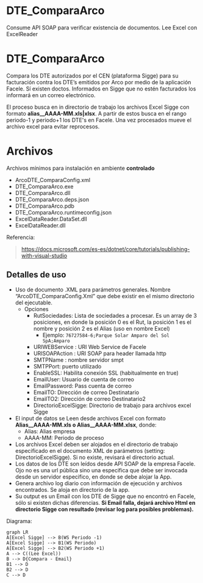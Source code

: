 # DTE_ComparaArco
Consume API SOAP para verificar existencia de documentos.  Lee Excel con ExcelReader
# DTE_ComparaArco 


Compara los DTE autorizados por el CEN (plataforma Sigge) para su facturación contra los DTE’s emitidos por Arco por medio de la aplicación Facele.  Sí existen doctos. Informados en Sigge que no estén facturados los informará en un correo electrónico.

El proceso busca en in directorio de trabajo los archivos Excel Sigge con formato **alias__AAAA-MM.xls|xlsx**.  A partir de estos busca en el rango periodo-1 y periodo+1 los DTE's en Facele.  Una vez procesados mueve el archivo excel para evitar reprocesos.

# Archivos 

Archivos mínimos para instalación en ambiente **controlado**
* ArcoDTE_ComparaConfig.xml
* DTE_ComparaArco.exe
* DTE_ComparaArco.dll
* DTE_ComparaArco.deps.json
* DTE_ComparaArco.pdb
* DTE_ComparaArco.runtimeconfig.json
* ExcelDataReader.DataSet.dll
* ExcelDataReader.dll

Referencia:
> https://docs.microsoft.com/es-es/dotnet/core/tutorials/publishing-with-visual-studio

## Detalles de uso

* Uso de documento .XML para parámetros generales.  Nombre “ArcoDTE_ComparaConfig.Xml” que debe existir en el mismo directorio del ejecutable.
    * Opciones 
        * RutSociedades: Lista de sociedades a procesar.  Es un array de 3 posiciones, en donde la posición 0 es el Rut, la posición 1 es el nombre y posición 2 es el Alias (uso en nombre Excel)
            * Ejemplo: `76727584-6;Parque Solar Amparo del Sol SpA;Amparo`
        * URIWEBService : URI Web Service de Facele
        * URISOAPAction : URI SOAP para header llamada http
        * SMTPName : nombre servidor smpt
        * SMTPPort: puerto utilizado
        * EnableSSL: Habilita conexión SSL (habitualmente en true)
        * EmailUser: Usuario de cuenta de correo
        * EmailPassword: Pass cuenta de correo
        * EmailTO: Dirección de correo Destinatario
        * EmailTO2: Dirección de correo Destinatario2 
        * DirectorioExcelSigge: Directorio de trabajo para archivos excel Sigge
* El input de datos se Leen desde archivos Excel con formato **Alias__AAAA-MM.xls o Alias__AAAA-MM.xlsx**, donde:
    * Alias: Alias empresa 
    * AAAA-MM: Periodo de proceso 
* Los archivos Excel deben ser alojados en el directorio de trabajo especificado en el documento XML de parámetros (setting: DirectorioExcelSigge).  Si no existe, revisará el directorio actual.
* Los datos de los DTE son leídos desde API SOAP de la empresa Facele.  Ojo no es una url pública sino una especifica que debe ser invocada desde un servidor especifico, en donde se debe alojar la App.
* Genera archivo log diario con información de ejecución y archivos encontrados.  Se aloja en directorio de la app.
* Su output es un Email con los DTE de Sigge que no encontró en Facele, sólo si existen dichas diferencias. **Si Email falla, dejará archivo Html en directorio Sigge con resultado (revisar log para posibles problemas).**



Diagrama:

```mermaid
graph LR
A[Excel Sigge] --> B(WS Periodo -1)
A[Excel Sigge] --> B1(WS Periodo)
A[Excel Sigge] --> B2(WS Periodo +1)
A --> C((Lee Excel))
B --> D{Compara - Email}
B1 --> D
B2 --> D
C --> D
```
